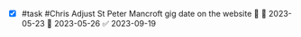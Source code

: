 - [x] #task #Chris Adjust St Peter Mancroft gig date on the website 🔼 🛫 2023-05-23 📅 2023-05-26 ✅ 2023-09-19